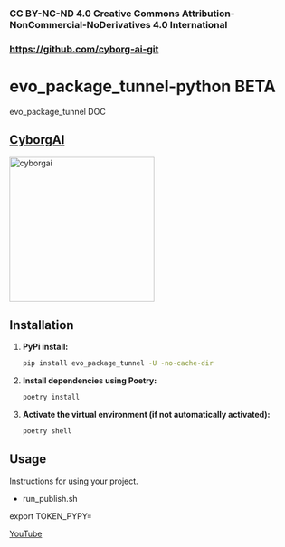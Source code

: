 ### CC BY-NC-ND 4.0 Creative Commons Attribution-NonCommercial-NoDerivatives 4.0 International          

### https://github.com/cyborg-ai-git                                                      

# evo_package_tunnel-python BETA

evo_package_tunnel DOC

## [CyborgAI](https://cyborgai.fly.dev) 

<img src="https://avatars.githubusercontent.com/u/129898917?v=4" alt="cyborgai" width="256" height="256">

## Installation

1. **PyPi install:**

    ```bash
    pip install evo_package_tunnel -U -no-cache-dir
    ```

2. **Install dependencies using Poetry:**

    ```bash
    poetry install
    ```

3. **Activate the virtual environment (if not automatically activated):**

    ```bash
    poetry shell
    ```

## Usage

Instructions for using your project.

- run_publish.sh 

 export TOKEN_PYPY=


 [YouTube](https://www.youtube.com/watch?v=OnZAlOs09p4)
